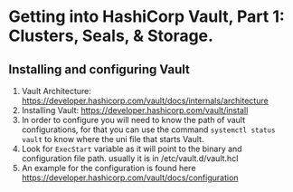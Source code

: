 # Getting into HashiCorp Vault, Part 1: Clusters, Seals, & Storage.
## Installing and configuring Vault
1. Vault Architecture: https://developer.hashicorp.com/vault/docs/internals/architecture
2. Installing Vault: https://developer.hashicorp.com/vault/install
3. In order to configure you will need to know the path of vault configurations, for that you can use the command `systemctl status vault` to know where the uni file that starts Vault.
4. Look for `ExecStart` variable as it will point to the binary and configuration file path. usually it is in /etc/vault.d/vault.hcl
5. An example for the configuration is found here https://developer.hashicorp.com/vault/docs/configuration